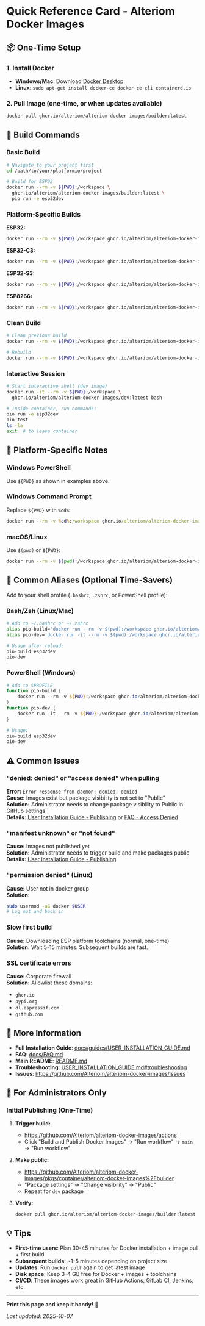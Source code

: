 # Quick Reference Card - Alteriom Docker Images

## 📦 One-Time Setup

### 1. Install Docker
- **Windows/Mac**: Download [Docker Desktop](https://www.docker.com/products/docker-desktop/)
- **Linux**: `sudo apt-get install docker-ce docker-ce-cli containerd.io`

### 2. Pull Image (one-time, or when updates available)
```bash
docker pull ghcr.io/alteriom/alteriom-docker-images/builder:latest
```

## 🚀 Build Commands

### Basic Build
```bash
# Navigate to your project first
cd /path/to/your/platformio/project

# Build for ESP32
docker run --rm -v ${PWD}:/workspace \
  ghcr.io/alteriom/alteriom-docker-images/builder:latest \
  pio run -e esp32dev
```

### Platform-Specific Builds

**ESP32:**
```bash
docker run --rm -v ${PWD}:/workspace ghcr.io/alteriom/alteriom-docker-images/builder:latest pio run -e esp32dev
```

**ESP32-C3:**
```bash
docker run --rm -v ${PWD}:/workspace ghcr.io/alteriom/alteriom-docker-images/builder:latest pio run -e esp32-c3-devkitm-1
```

**ESP32-S3:**
```bash
docker run --rm -v ${PWD}:/workspace ghcr.io/alteriom/alteriom-docker-images/builder:latest pio run -e esp32-s3-devkitc-1
```

**ESP8266:**
```bash
docker run --rm -v ${PWD}:/workspace ghcr.io/alteriom/alteriom-docker-images/builder:latest pio run -e nodemcuv2
```

### Clean Build
```bash
# Clean previous build
docker run --rm -v ${PWD}:/workspace ghcr.io/alteriom/alteriom-docker-images/builder:latest pio run -t clean

# Rebuild
docker run --rm -v ${PWD}:/workspace ghcr.io/alteriom/alteriom-docker-images/builder:latest pio run -e esp32dev
```

### Interactive Session
```bash
# Start interactive shell (dev image)
docker run -it --rm -v ${PWD}:/workspace \
  ghcr.io/alteriom/alteriom-docker-images/dev:latest bash

# Inside container, run commands:
pio run -e esp32dev
pio test
ls -la
exit  # to leave container
```

## 🔧 Platform-Specific Notes

### Windows PowerShell
Use `${PWD}` as shown in examples above.

### Windows Command Prompt
Replace `${PWD}` with `%cd%`:
```cmd
docker run --rm -v %cd%:/workspace ghcr.io/alteriom/alteriom-docker-images/builder:latest pio run -e esp32dev
```

### macOS/Linux
Use `$(pwd)` or `${PWD}`:
```bash
docker run --rm -v $(pwd):/workspace ghcr.io/alteriom/alteriom-docker-images/builder:latest pio run -e esp32dev
```

## 📝 Common Aliases (Optional Time-Savers)

Add to your shell profile (`.bashrc`, `.zshrc`, or PowerShell profile):

### Bash/Zsh (Linux/Mac)
```bash
# Add to ~/.bashrc or ~/.zshrc
alias pio-build='docker run --rm -v $(pwd):/workspace ghcr.io/alteriom/alteriom-docker-images/builder:latest pio run -e'
alias pio-dev='docker run -it --rm -v $(pwd):/workspace ghcr.io/alteriom/alteriom-docker-images/dev:latest bash'

# Usage after reload:
pio-build esp32dev
pio-dev
```

### PowerShell (Windows)
```powershell
# Add to $PROFILE
function pio-build { 
    docker run --rm -v ${PWD}:/workspace ghcr.io/alteriom/alteriom-docker-images/builder:latest pio run -e $args
}
function pio-dev { 
    docker run -it --rm -v ${PWD}:/workspace ghcr.io/alteriom/alteriom-docker-images/dev:latest bash
}

# Usage:
pio-build esp32dev
pio-dev
```

## ⚠️ Common Issues

### "denied: denied" or "access denied" when pulling
**Error:** `Error response from daemon: denied: denied`  
**Cause:** Images exist but package visibility is not set to "Public"  
**Solution:** Administrator needs to change package visibility to Public in GitHub settings  
**Details:** [User Installation Guide - Publishing](guides/USER_INSTALLATION_GUIDE.md#-for-administrators-publishing-requirements) or [FAQ - Access Denied](FAQ.md#q-i-get-denied-denied-or-access-denied-error-when-pulling-whats-wrong)

### "manifest unknown" or "not found"
**Cause:** Images not published yet  
**Solution:** Administrator needs to trigger build and make packages public  
**Details:** [User Installation Guide - Publishing](guides/USER_INSTALLATION_GUIDE.md#-for-administrators-publishing-requirements)

### "permission denied" (Linux)
**Cause:** User not in docker group  
**Solution:**
```bash
sudo usermod -aG docker $USER
# Log out and back in
```

### Slow first build
**Cause:** Downloading ESP platform toolchains (normal, one-time)  
**Solution:** Wait 5-15 minutes. Subsequent builds are fast.

### SSL certificate errors
**Cause:** Corporate firewall  
**Solution:** Allowlist these domains:
- `ghcr.io`
- `pypi.org`
- `dl.espressif.com`
- `github.com`

## 🔗 More Information

- **Full Installation Guide**: [docs/guides/USER_INSTALLATION_GUIDE.md](guides/USER_INSTALLATION_GUIDE.md)
- **FAQ**: [docs/FAQ.md](FAQ.md)
- **Main README**: [README.md](../README.md)
- **Troubleshooting**: [USER_INSTALLATION_GUIDE.md#troubleshooting](guides/USER_INSTALLATION_GUIDE.md#-troubleshooting)
- **Issues**: https://github.com/Alteriom/alteriom-docker-images/issues

## 🎯 For Administrators Only

### Initial Publishing (One-Time)

1. **Trigger build:**
   - https://github.com/Alteriom/alteriom-docker-images/actions
   - Click "Build and Publish Docker Images" → "Run workflow" → `main` → "Run workflow"

2. **Make public:**
   - https://github.com/Alteriom/alteriom-docker-images/pkgs/container/alteriom-docker-images%2Fbuilder
   - "Package settings" → "Change visibility" → "Public"
   - Repeat for `dev` package

3. **Verify:**
   ```bash
   docker pull ghcr.io/alteriom/alteriom-docker-images/builder:latest
   ```

## 💡 Tips

- **First-time users**: Plan 30-45 minutes for Docker installation + image pull + first build
- **Subsequent builds**: ~1-5 minutes depending on project size
- **Updates**: Run `docker pull` again to get latest image
- **Disk space**: Keep 3-4 GB free for Docker + images + toolchains
- **CI/CD**: These images work great in GitHub Actions, GitLab CI, Jenkins, etc.

---

**Print this page and keep it handy!** 📄

*Last updated: 2025-10-07*
